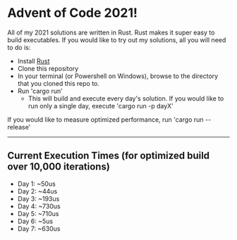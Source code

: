 # Advent of Code 2021!

All of my 2021 solutions are written in Rust. Rust makes it super easy to build executables. If you would like to try out my solutions, all you will need to do is:
 - Install [Rust](https://www.rust-lang.org/tools/install)
 - Clone this repository
 - In your terminal (or Powershell on Windows), browse to the directory that you cloned this repo to.
 - Run 'cargo run'
   - This will build and execute every day's solution. If you would like to run only a single day, execute 'cargo run -p dayX'
   
If you would like to measure optimized performance, run 'cargo run --release'

---

## Current Execution Times (for optimized build over 10,000 iterations)
- Day 1: ~50us
- Day 2: ~44us
- Day 3: ~193us
- Day 4: ~730us
- Day 5: ~710us
- Day 6: ~5us
- Day 7: ~630us